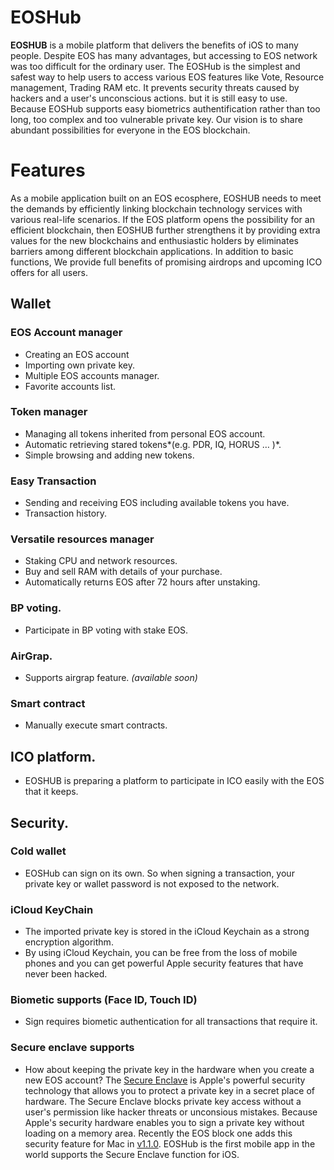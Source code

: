 # EOSHub

**EOSHUB** is a mobile platform that delivers the benefits of iOS to many people. Despite EOS has many advantages, but accessing to EOS network was too difficult for the ordinary user. The EOSHub is the simplest and safest way to help users to access various EOS features like Vote, Resource management, Trading RAM etc. It prevents security threats caused by hackers and a user's unconscious actions. but it is still easy to use. Because EOSHub supports easy biometrics authentification rather than too long, too complex and too vulnerable private key. Our vision is to share abundant possibilities for everyone in the EOS blockchain.

# Features

As a mobile application built on an EOS ecosphere, EOSHUB needs to meet the demands by efficiently linking blockchain technology services with various real-life scenarios. If the EOS platform opens the possibility for an efficient blockchain, then EOSHUB further strengthens it by providing extra values for the new blockchains and enthusiastic holders by eliminates barriers among different blockchain applications. In addition to basic functions, We provide full benefits of promising airdrops and upcoming ICO offers for all users.

## Wallet

### EOS Account manager
- Creating an EOS account
- Importing own private key.
- Multiple EOS accounts manager.
- Favorite accounts list.

### Token manager
- Managing all tokens inherited from personal EOS account.  
- Automatic retrieving stared tokens*(e.g. PDR, IQ, HORUS … )*.
- Simple browsing and adding new tokens.

### Easy Transaction
- Sending and receiving EOS including available tokens you have.
- Transaction history.

### Versatile resources manager
- Staking CPU and network resources.
- Buy and sell RAM with details of your purchase.
- Automatically returns EOS after 72 hours after unstaking.

### BP voting.
- Participate in BP voting with stake EOS.

### AirGrap.
- Supports airgrap feature. *(available soon)*

### Smart contract
- Manually execute smart contracts.

## ICO platform.
- EOSHUB is preparing a platform to participate in ICO easily with the EOS that it keeps.

## Security.

### Cold wallet
- EOSHub can sign on its own. So when signing a transaction, your private key or wallet password is not exposed to the network.

### iCloud KeyChain
- The imported private key is stored in the iCloud Keychain as a strong encryption algorithm.
- By using iCloud Keychain, you can be free from the loss of mobile phones and you can get powerful Apple security features that have never been hacked.

### Biometic supports (Face ID, Touch ID)
- Sign requires biometic authentication for all transactions that require it.

### Secure enclave supports
- How about keeping the private key in the hardware when you create a new EOS account?
The [Secure Enclave](https://developer.apple.com/documentation/security/certificate_key_and_trust_services/keys/storing_keys_in_the_secure_enclave) is Apple's powerful security technology that allows you to protect a private key in a secret place of hardware.
The Secure Enclave blocks private key access without a user's permission like hacker threats or unconsious mistakes. Because Apple's security hardware enables you to sign a private key without loading on a memory area.
Recently the EOS block one adds this security feature for Mac in [v1.1.0](https://github.com/EOSIO/eos/releases/tag/v1.1.0). EOSHub is the first mobile app in the world supports the Secure Enclave function for iOS.
